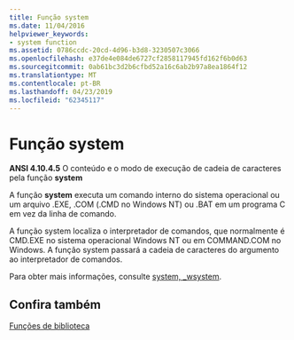 ```yaml
---
title: Função system
ms.date: 11/04/2016
helpviewer_keywords:
- system function
ms.assetid: 0786ccdc-20cd-4d96-b3d8-3230507c3066
ms.openlocfilehash: e37de4e084de6727cf2858117945fd162f6b0d63
ms.sourcegitcommit: 0ab61bc3d2b6cfbd52a16c6ab2b97a8ea1864f12
ms.translationtype: MT
ms.contentlocale: pt-BR
ms.lasthandoff: 04/23/2019
ms.locfileid: "62345117"
---
```

# <a name="system-function"></a>Função system

**ANSI 4.10.4.5** O conteúdo e o modo de execução de cadeia de caracteres pela função **system**

A função **system** executa um comando interno do sistema operacional ou um arquivo .EXE, .COM (.CMD no Windows NT) ou .BAT em um programa C em vez da linha de comando.

A função system localiza o interpretador de comandos, que normalmente é CMD.EXE no sistema operacional Windows NT ou em COMMAND.COM no Windows. A função system passará a cadeia de caracteres do argumento ao interpretador de comandos.

Para obter mais informações, consulte [system, _wsystem](../c-runtime-library/reference/system-wsystem.md).

## <a name="see-also"></a>Confira também

[Funções de biblioteca](../c-language/library-functions.md)
